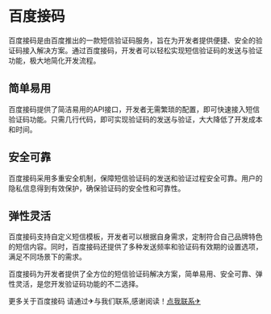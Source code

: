 # 百度接码

百度接码是由百度推出的一款短信验证码服务，旨在为开发者提供便捷、安全的验证码接入解决方案。通过百度接码，开发者可以轻松实现短信验证码的发送与验证功能，极大地简化开发流程。

## 简单易用

百度接码提供了简洁易用的API接口，开发者无需繁琐的配置，即可快速接入短信验证码功能。只需几行代码，即可实现验证码的发送与验证，大大降低了开发成本和时间。

## 安全可靠

百度接码采用多重安全机制，保障短信验证码的发送和验证过程安全可靠。用户的隐私信息得到有效保护，确保验证码的安全性和可靠性。

## 弹性灵活

百度接码支持自定义短信模板，开发者可以根据自身需求，定制符合自己品牌特色的短信内容。同时，百度接码还提供了多种发送频率和验证码有效期的设置选项，满足不同场景下的需求。

百度接码为开发者提供了全方位的短信验证码解决方案，简单易用、安全可靠、弹性灵活，是您开发验证码功能的不二选择。

更多关于百度接码 请通过✈与我们联系,感谢阅读！[点我联系✈](https://chat.k02.cc)